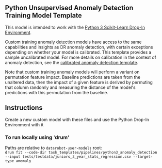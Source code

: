## Python Unsupervised Anomaly Detection Training Model Template

This model is intended to work with the [Python 3 Scikit-Learn Drop-In Environment](../../../public_dropin_environments/python3_sklearn/).

Custom training anomaly detection models have access to the same capabilities and insights as DR anomaly detection, with certain exceptions depending on whether your model is calibrated.
This template provides a sample uncalibrated model. For more details on calibration in the context of anomaly detection, see the  [calibrated anomaly detection template](../python3_calibrated_anomaly_detection/).

Note that custom training anomaly models will perform a variant on permutation feature impact. Baseline predictions are taken from the unaltered data, then the impact of a given feature is derived by permuting that column randomly and measuring the distance of the model's predictions with this permutation from the baseline.


## Instructions
Create a new custom model with these files and use the Python Drop-In Environment with it

### To run locally using 'drum'
Paths are relative to `datarobot-user-models` root:  
`drum fit --code-dir task_templates/pipelines/python3_anomaly_detection --input tests/testdata/juniors_3_year_stats_regression.csv --target-type anomaly`
